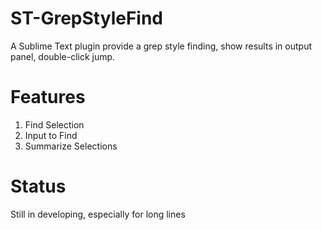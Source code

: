 # ST-GrepStyleFind

A Sublime Text plugin provide a grep style finding, show results in output panel, double-click jump.

# Features

1. Find Selection
2. Input to Find
3. Summarize Selections

# Status

Still in developing, especially for long lines
